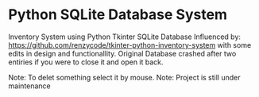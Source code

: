 # Python SQLite Database System

Inventory System using Python Tkinter SQLite Database
Influenced by: https://github.com/renzycode/tkinter-python-inventory-system
with some edits in design and functionallity.
Original Database crashed after two entiries if you were to close it and open it back.

Note: To delet something select it by mouse.
Note: Project is still under maintenance

